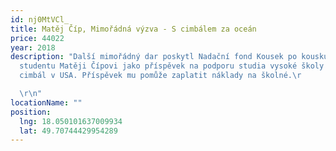 ```yaml
---
id: nj0MtVCl_
title: Matěj Číp, Mimořádná výzva - S cimbálem za oceán
price: 44022
year: 2018
description: "Další mimořádný dar poskytl Nadační fond Kousek po kousku nadanému
  studentu Matěji Čípovi jako příspěvek na podporu studia vysoké školy ve hře na
  cimbál v USA. Příspěvek mu pomůže zaplatit náklady na školné.\r

  \r\n"
locationName: ""
position:
  lng: 18.050101637009934
  lat: 49.70744429954289
---
```

